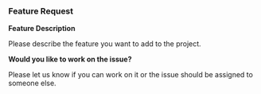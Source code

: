 ### Feature Request

**Feature Description**

Please describe the feature you want to add to the project.

**Would you like to work on the issue?**

Please let us know if you can work on it or the issue should be assigned to someone else.